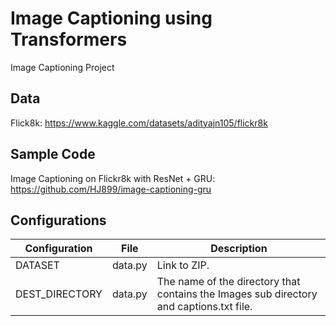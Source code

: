 # Image Captioning using Transformers
Image Captioning Project


## Data
Flick8k: https://www.kaggle.com/datasets/adityajn105/flickr8k

## Sample Code
Image Captioning on Flickr8k with ResNet + GRU: https://github.com/HJ899/image-captioning-gru

## Configurations

| Configuration | File | Description
| ---  | --- | --- |
| DATASET | data.py | Link to ZIP.  |
| DEST_DIRECTORY | data.py | The name of the directory that contains the Images sub directory and captions.txt file. |
